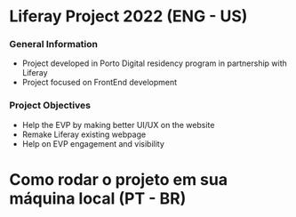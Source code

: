 # Liferay Project 2022 (ENG - US)

### General Information
- Project developed in Porto Digital residency program in partnership with Liferay
- Project focused on FrontEnd development

### Project Objectives
- Help the EVP by making better UI/UX on the website
- Remake Liferay existing webpage
- Help on EVP engagement and visibility

# Como rodar o projeto em sua máquina local (PT - BR)
